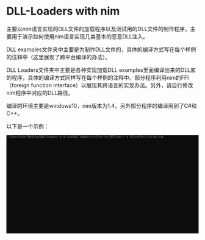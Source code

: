 # DLL-Loaders with nim

主要以nim语言实现的DLL文件的加载程序以及测试用的DLL文件的制作程序，主要用于演示如何使用nim语言实现几类基本的恶意DLL注入。

DLL examples文件夹中主要是为制作DLL文件的，具体的编译方式写在每个样例的注释中（这里展现了跨平台编译的办法）。

DLL Loaders文件夹中主要是各种实现加载DLL examples里面编译出来的DLL库的程序，具体的编译方式同样写在每个样例的注释中。部分程序利用nim的FFI（foreign function interface）以展现其跨语言的实现办法。另外，请自行修改nim程序中对应的DLL路径。



编译的环境主要是windows10，nim版本为1.4。另外部分程序的编译用到了C#和C++。

以下是一个示例：

![example](https://github.com/UCASZ/DLL-Loaders-with-nim-master/blob/master/example.gif)